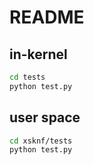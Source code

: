 # README

## in-kernel

```bash
cd tests
python test.py
```

## user space
```bash
cd xsknf/tests
python test.py
```
